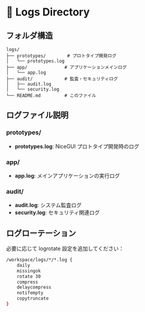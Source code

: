 # 📝 Logs Directory

## フォルダ構造

```
logs/
├── prototypes/        # プロトタイプ開発ログ
│   └── prototypes.log
├── app/              # アプリケーションメインログ
│   └── app.log
├── audit/            # 監査・セキュリティログ
│   ├── audit.log
│   └── security.log
└── README.md         # このファイル
```

## ログファイル説明

### prototypes/
- **prototypes.log**: NiceGUI プロトタイプ開発時のログ

### app/
- **app.log**: メインアプリケーションの実行ログ

### audit/
- **audit.log**: システム監査ログ
- **security.log**: セキュリティ関連ログ

## ログローテーション

必要に応じて logrotate 設定を追加してください：

```bash
/workspace/logs/*/*.log {
    daily
    missingok
    rotate 30
    compress
    delaycompress
    notifempty
    copytruncate
}
```

